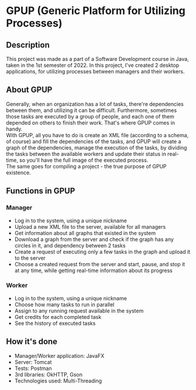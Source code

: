 # GPUP (Generic Platform for Utilizing Processes)
## Description
This project was made as a part of a Software Development course in Java, taken in the 1st semester of 2022. In this project, I've created 2 desktop applications, for utilizing processes between managers and their workers.

## About GPUP
Generally, when an organization has a lot of tasks, there're dependencies between them, and utilizing it can be difficult. Furthermore, sometimes  
those tasks are executed by a group of people, and each one of them depended on others to finish their work. That's where GPUP comes in handy.\
With GPUP, all you have to do is create an XML file (according to a schema, of course) and fill the dependencies of the tasks, and GPUP will create a graph of the dependencies, manage the execution of the tasks, by dividing the tasks between the available workers and update their status in real-time, so you'll have the full image of the executed process.\
The same goes for compiling a project - the true purpose of GPUP existence.

## Functions in GPUP
### Manager
* Log in to the system, using a unique nickname
* Upload a new XML file to the server, available for all managers
* Get information about all graphs that existed in the system
* Download a graph from the server and check if the graph has any circles in it, and dependency between 2 tasks
* Create a request of executing only a few tasks in the graph and upload it to the server
* Choose a created request from the server and start, pause, and stop it at any time, while getting real-time information about its progress
### Worker
* Log in to the system, using a unique nickname
* Choose how many tasks to run in parallel
* Assign to any running request available in the system
* Get credits for each completed task
* See the history of executed tasks

## How it's done
   * Manager/Worker application: JavaFX
   * Server: Tomcat
   * Tests: Postman
   * 3rd libraries: OkHTTP, Gson
   * Technologies used: Multi-Threading
